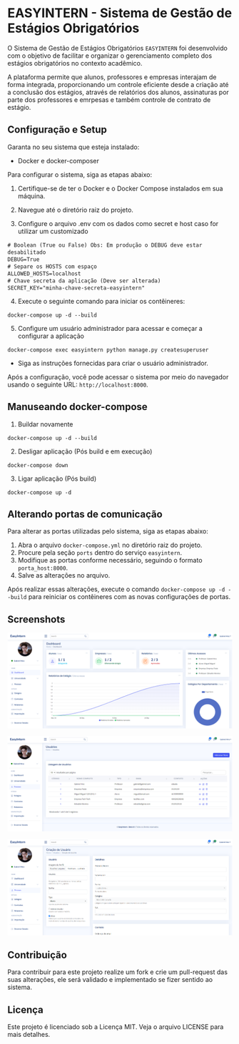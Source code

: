 # EASYINTERN - Sistema de Gestão de Estágios Obrigatórios

O Sistema de Gestão de Estágios Obrigatórios `EASYINTERN` foi desenvolvido com o objetivo de facilitar e organizar o gerenciamento completo dos estágios obrigatórios no contexto acadêmico.

A plataforma permite que alunos, professores e empresas interajam de forma integrada, proporcionando um controle eficiente desde a criação até a conclusão dos estágios, através de relatórios dos alunos, assinaturas por parte dos professores e emrpesas e também controle de contrato de estágio.

## Configuração e Setup

Garanta no seu sistema que esteja instalado:
- Docker e docker-composer

Para configurar o sistema, siga as etapas abaixo:

1. Certifique-se de ter o Docker e o Docker Compose instalados em sua máquina.
2. Navegue até o diretório raiz do projeto.


3. Configure o arquivo .env com os dados como secret e host caso for utilizar um customizado

```shell
# Boolean (True ou False) Obs: Em produção o DEBUG deve estar desabilitado
DEBUG=True
# Separe os HOSTS com espaço
ALLOWED_HOSTS=localhost
# Chave secreta da aplicação (Deve ser alterada)
SECRET_KEY="minha-chave-secreta-easyintern"
```

4. Execute o seguinte comando para iniciar os contêineres:

```shell
docker-compose up -d --build
```

5. Configure um usuário administrador para acessar e começar a configurar a aplicação

```shell
docker-compose exec easyintern python manage.py createsuperuser
```
- Siga as instruções fornecidas para criar o usuário administrador.

Após a configuração, você pode acessar o sistema por meio do navegador usando o seguinte URL: `http://localhost:8000`.



## Manuseando docker-compose

1. Buildar novamente
```shell
docker-compose up -d --build
```

2. Desligar aplicação (Pós build e em execução)
```shell
docker-compose down
```

3. Ligar aplicação (Pós build)
```shell
docker-compose up -d
```

## Alterando portas de comunicação

Para alterar as portas utilizadas pelo sistema, siga as etapas abaixo:

1. Abra o arquivo `docker-compose.yml` no diretório raiz do projeto.
2. Procure pela seção `ports` dentro do serviço `easyintern`.
3. Modifique as portas conforme necessário, seguindo o formato `porta_host:8000`.
4. Salve as alterações no arquivo.

Após realizar essas alterações, execute o comando `docker-compose up -d --build` para reiniciar os contêineres com as novas configurações de portas.

## Screenshots
![Dashboard](readme_examples/dashboard_example.png)

![Listagem](readme_examples/list_example.png)

![Formulário](readme_examples/form_example.png)

## Contribuição
Para contribuir para este projeto realize um fork e crie um pull-request das suas alterações, ele será validado e implementado se fizer sentido ao sistema.

## Licença
Este projeto é licenciado sob a Licença MIT. Veja o arquivo LICENSE para mais detalhes.